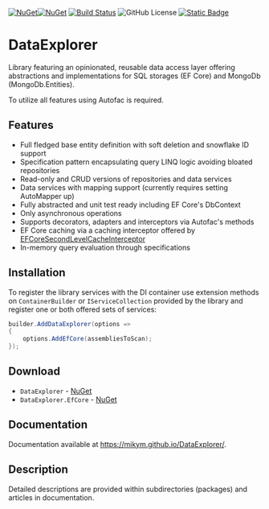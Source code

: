 [![NuGet](https://img.shields.io/nuget/v/DataExplorer)](https://www.nuget.org/packages/DataExplorer)[![NuGet](https://img.shields.io/nuget/dt/DataExplorer
)](https://www.nuget.org/packages/DataExplorer)
[![Build Status](https://github.com/MikyM/DataExplorer/actions/workflows/dotnet.yml/badge.svg)](https://github.com/MikyM/DataExplorer/actions)
![GitHub License](https://img.shields.io/github/license/MikyM/DataExplorer)
[![Static Badge](https://img.shields.io/badge/Documentation-DataExplorer-Green)](https://mikym.github.io/DataExplorer)

# DataExplorer

Library featuring an opinionated, reusable data access layer offering abstractions and implementations for SQL storages (EF Core) and MongoDb (MongoDb.Entities).

To utilize all features using Autofac is required.

## Features

- Full fledged base entity definition with soft deletion and snowflake ID support
- Specification pattern encapsulating query LINQ logic avoiding bloated repositories
- Read-only and CRUD versions of repositories and data services
- Data services with mapping support (currently requires setting AutoMapper up)
- Fully abstracted and unit test ready including EF Core's DbContext
- Only asynchronous operations
- Supports decorators, adapters and interceptors via Autofac's methods
- EF Core caching via a caching interceptor offered by [EFCoreSecondLevelCacheInterceptor](https://github.com/VahidN/EFCoreSecondLevelCacheInterceptor)
- In-memory query evaluation through specifications

## Installation

To register the library services with the DI container use extension methods on `ContainerBuilder` or `IServiceCollection` provided by the library and register one or both offered sets of services:

```csharp
builder.AddDataExplorer(options => 
{
    options.AddEfCore(assembliesToScan);
});
```
## Download

- `DataExplorer` - [NuGet](https://www.nuget.org/packages/DataExplorer)
- `DataExplorer.EfCore` - [NuGet](https://www.nuget.org/packages/DataExplorer.EfCore)

## Documentation

Documentation available at https://mikym.github.io/DataExplorer/.

## Description

Detailed descriptions are provided within subdirectories (packages) and articles in documentation.

